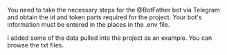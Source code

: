 You need to take the necessary steps for the @BotFather bot via Telegram and obtain the id and token parts required for the project. 
Your bot's information must be entered in the places in the .env file.

I added some of the data pulled into the project as an example.
You can browse the txt files.
